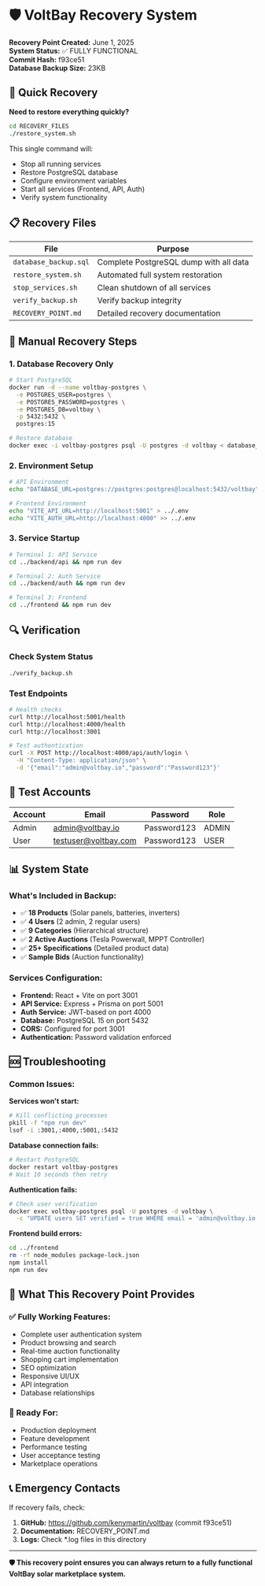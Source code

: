 # 🛡️ VoltBay Recovery System

**Recovery Point Created:** June 1, 2025  
**System Status:** ✅ FULLY FUNCTIONAL  
**Commit Hash:** f93ce51  
**Database Backup Size:** 23KB

## 🎯 Quick Recovery

**Need to restore everything quickly?**

```bash
cd RECOVERY_FILES
./restore_system.sh
```

This single command will:
- Stop all running services
- Restore PostgreSQL database 
- Configure environment variables
- Start all services (Frontend, API, Auth)
- Verify system functionality

## 📋 Recovery Files

| File | Purpose |
|------|---------|
| `database_backup.sql` | Complete PostgreSQL dump with all data |
| `restore_system.sh` | Automated full system restoration |
| `stop_services.sh` | Clean shutdown of all services |
| `verify_backup.sh` | Verify backup integrity |
| `RECOVERY_POINT.md` | Detailed recovery documentation |

## 🚀 Manual Recovery Steps

### 1. Database Recovery Only
```bash
# Start PostgreSQL
docker run -d --name voltbay-postgres \
  -e POSTGRES_USER=postgres \
  -e POSTGRES_PASSWORD=postgres \
  -e POSTGRES_DB=voltbay \
  -p 5432:5432 \
  postgres:15

# Restore database
docker exec -i voltbay-postgres psql -U postgres -d voltbay < database_backup.sql
```

### 2. Environment Setup
```bash
# API Environment
echo "DATABASE_URL=postgres://postgres:postgres@localhost:5432/voltbay" > ../backend/api/.env

# Frontend Environment  
echo "VITE_API_URL=http://localhost:5001" > ../.env
echo "VITE_AUTH_URL=http://localhost:4000" >> ../.env
```

### 3. Service Startup
```bash
# Terminal 1: API Service
cd ../backend/api && npm run dev

# Terminal 2: Auth Service  
cd ../backend/auth && npm run dev

# Terminal 3: Frontend
cd ../frontend && npm run dev
```

## 🔍 Verification

### Check System Status
```bash
./verify_backup.sh
```

### Test Endpoints
```bash
# Health checks
curl http://localhost:5001/health
curl http://localhost:4000/health
curl http://localhost:3001

# Test authentication
curl -X POST http://localhost:4000/api/auth/login \
  -H "Content-Type: application/json" \
  -d '{"email":"admin@voltbay.io","password":"Password123"}'
```

## 🔑 Test Accounts

| Account | Email | Password | Role |
|---------|-------|----------|------|
| Admin | admin@voltbay.io | Password123 | ADMIN |
| User | testuser@voltbay.com | Password123 | USER |

## 📊 System State

### What's Included in Backup:
- ✅ **18 Products** (Solar panels, batteries, inverters)
- ✅ **4 Users** (2 admin, 2 regular users)
- ✅ **9 Categories** (Hierarchical structure)
- ✅ **2 Active Auctions** (Tesla Powerwall, MPPT Controller)
- ✅ **25+ Specifications** (Detailed product data)
- ✅ **Sample Bids** (Auction functionality)

### Services Configuration:
- **Frontend:** React + Vite on port 3001
- **API Service:** Express + Prisma on port 5001
- **Auth Service:** JWT-based on port 4000
- **Database:** PostgreSQL 15 on port 5432
- **CORS:** Configured for port 3001
- **Authentication:** Password validation enforced

## 🆘 Troubleshooting

### Common Issues:

**Services won't start:**
```bash
# Kill conflicting processes
pkill -f "npm run dev"
lsof -i :3001,:4000,:5001,:5432
```

**Database connection fails:**
```bash
# Restart PostgreSQL
docker restart voltbay-postgres
# Wait 10 seconds then retry
```

**Authentication fails:**
```bash
# Check user verification
docker exec voltbay-postgres psql -U postgres -d voltbay \
  -c "UPDATE users SET verified = true WHERE email = 'admin@voltbay.io';"
```

**Frontend build errors:**
```bash
cd ../frontend
rm -rf node_modules package-lock.json
npm install
npm run dev
```

## 🎯 What This Recovery Point Provides

### ✅ Fully Working Features:
- Complete user authentication system
- Product browsing and search
- Real-time auction functionality  
- Shopping cart implementation
- SEO optimization
- Responsive UI/UX
- API integration
- Database relationships

### 🚀 Ready For:
- Production deployment
- Feature development
- Performance testing
- User acceptance testing
- Marketplace operations

## 📞 Emergency Contacts

If recovery fails, check:
1. **GitHub:** https://github.com/kenymartin/voltbay (commit f93ce51)
2. **Documentation:** RECOVERY_POINT.md
3. **Logs:** Check *.log files in this directory

---

**🛡️ This recovery point ensures you can always return to a fully functional VoltBay solar marketplace system.** 